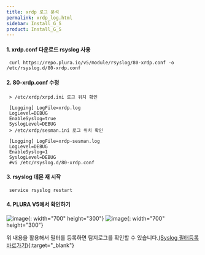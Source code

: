```yaml
---
title: xrdp 로그 분석
permalink: xrdp_log.html
sidebar: Install_G_S
product: Install_G_S
---
```


#### 1. xrdp.conf 다운로드 rsyslog 사용

     curl https://repo.plura.io/v5/module/rsyslog/80-xrdp.conf -o /etc/rsyslog.d/80-xrdp.conf

#### 2. 80-xrdp.conf 수정

     > /etc/xrdp/xrpd.ini 로그 위치 확인

     [Logging] LogFile=xrdp.log
     LogLevel=DEBUG
     EnableSyslog=true
     SyslogLevel=DEBUG
     > /etc/xrdp/sesman.ini 로그 위치 확인

     [Logging] LogFile=xrdp-sesman.log
     LogLevel=DEBUG
     EnableSyslog=1
     SyslogLevel=DEBUG
     #vi /etc/rsyslog.d/80-xrdp.conf

#### 3. rsyslog 데몬 재 시작

     service rsyslog restart

#### 4. PLURA V5에서 확인하기

![image](/docs/images/Ins_G/xdrp/1.png){: width="700" height="300"}
![image](/docs/images/Ins_G/xdrp/2.png){: width="700" height="300"}

위 내용을 활용해서 필터를 등록하면 탐지로그를 확인할 수 있습니다.[(Syslog 필터등록 바로가기)](http://blog.plura.io/?p=7059){:target="_blank"}
